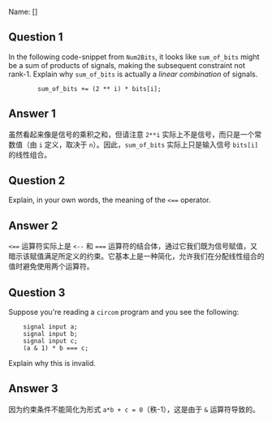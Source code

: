 Name: []

## Question 1

In the following code-snippet from `Num2Bits`, it looks like `sum_of_bits`
might be a sum of products of signals, making the subsequent constraint not
rank-1. Explain why `sum_of_bits` is actually a _linear combination_ of
signals.

```
        sum_of_bits += (2 ** i) * bits[i];
```

## Answer 1

虽然看起来像是信号的乘积之和，但请注意 `2**i` 实际上不是信号，而只是一个常数值（由 `i` 定义，取决于 `n`）。因此，`sum_of_bits` 实际上只是输入信号 `bits[i]` 的线性组合。

## Question 2

Explain, in your own words, the meaning of the `<==` operator.

## Answer 2

`<==` 运算符实际上是 `<--` 和 `===` 运算符的结合体，通过它我们既为信号赋值，又暗示该赋值满足所定义的约束。它基本上是一种简化，允许我们在分配线性组合的值时避免使用两个运算符。

## Question 3

Suppose you're reading a `circom` program and you see the following:

```
    signal input a;
    signal input b;
    signal input c;
    (a & 1) * b === c;
```

Explain why this is invalid.

## Answer 3

因为约束条件不能简化为形式 `a*b + c = 0`（秩-1），这是由于 `&` 运算符导致的。
